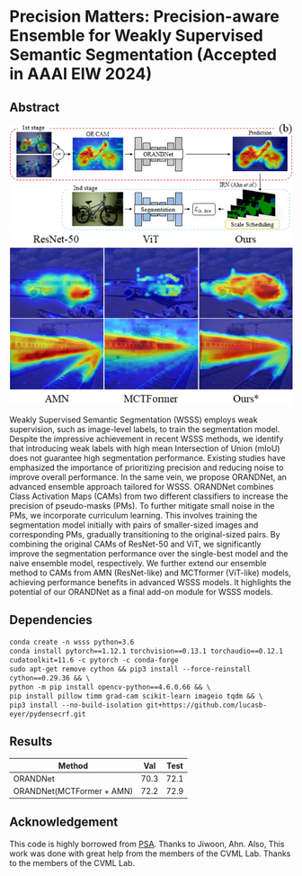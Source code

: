 # Precision Matters: Precision-aware Ensemble for Weakly Supervised Semantic Segmentation (Accepted in AAAI EIW 2024)

## Abstract

![fig1](./fig1.png)
![fig2](./fig2.png)


Weakly Supervised Semantic Segmentation (WSSS) employs weak supervision, such as image-level labels, to train the segmentation model. Despite the impressive achievement in recent WSSS methods, we identify that introducing weak labels with high mean Intersection of Union (mIoU) does not guarantee high segmentation performance. Existing studies have emphasized the importance of prioritizing precision and reducing noise to improve overall performance. In the same vein, we propose ORANDNet, an advanced ensemble approach tailored for WSSS. ORANDNet combines Class Activation Maps (CAMs) from two different classifiers to increase the precision of pseudo-masks (PMs). 
To further mitigate small noise in the PMs, we incorporate curriculum learning. This involves training the segmentation model initially with pairs of smaller-sized images and corresponding PMs, gradually transitioning to the original-sized pairs.
By combining the original CAMs of ResNet-50 and ViT, we significantly improve the segmentation performance over the single-best model and the naive ensemble model, respectively. We further extend our ensemble method to CAMs from AMN (ResNet-like) and MCTformer (ViT-like) models, achieving performance benefits in advanced WSSS models. It highlights the potential of our ORANDNet as a final add-on module for WSSS models.


## Dependencies

```
conda create -n wsss python=3.6
conda install pytorch==1.12.1 torchvision==0.13.1 torchaudio==0.12.1 cudatoolkit=11.6 -c pytorch -c conda-forge
sudo apt-get remove cython && pip3 install --force-reinstall cython==0.29.36 && \
python -m pip install opencv-python==4.6.0.66 && \
pip install pillow timm grad-cam scikit-learn imageio tqdm && \
pip3 install --no-build-isolation git+https://github.com/lucasb-eyer/pydensecrf.git
```


## Results

| Method        | Val  | Test |
|---------------|------|------|
| ORANDNet          | 70.3 | 72.1 |
| ORANDNet(MCTFormer + AMN) | 72.2 | 72.9 |


## Acknowledgement

This code is highly borrowed from [PSA](https://github.com/jiwoon-ahn/psa). Thanks to Jiwoon, Ahn. Also, This work was done with great help from the members of the CVML Lab. Thanks to the members of the CVML Lab.